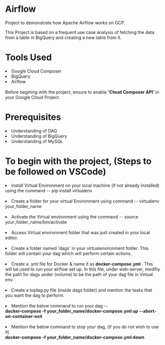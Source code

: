 # Airflow
Project to demonstrate how Apache Airflow works on GCP.

This Project is based on a frequent use case analysis of fetching the data from a table in BigQuery and creating a new table from it. 

# Tools Used
<li> Google Cloud Composer </li>
<li> BigQuery </li>
<li> Airflow </li>

</br>
Before begining with the project, ensure to enable <strong> 'Cloud Composer API' </strong> in your Google Cloud Project

# Prerequisites
<li> Understanding of DAG </li>
<li> Understanding of BigQuery </li>
<li> Understanding of MySQL </li>

# To begin with the project, (Steps to be followed on VSCode)

<li> install Virtual Environment on your local machine (if not already installed) using the command -- pip install virtualenv </li> </br>
<li> Create a folder for your virtual Environment using command -- virtualenv your_folder_name </li> </br>
<li> Activate the Virtual environment using the command -- source your_folder_name/bin/activate </li> </br>
<li> Access Virtual environment folder that was just created in your local editor. </li> </br>
<li> Create a folder named 'dags' in your virtualenvironment folder. This folder will contain your dag which will perform certain actions. </li> </br>
<li> Create a .yml file for Docker & name it as <strong> docker-compose.yml </strong>. This will be used to run your airflow set up. In this file, under web-server, modifiy the path for dags under (volume) to be the path of your dag file in Virtual env. </li> </br>
<li> Create a bqdag.py file (inside dags folder) and mention the tasks that you want the dag to perform. </li> </br>
<li> Mention the below command to run your dag -- </br> 
     <strong>  docker-compose -f your_folder_name/docker-compose.yml up --abort-on-container-exit </strong> </li> </br>
<li> Mention the below command to stop your dag, (if you do not wish to use it) </br>
<strong> docker-compose -f your_folder_name/docker-compose.yml down </strong></li>
